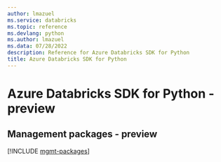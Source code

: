 ```yaml
---
author: lmazuel
ms.service: databricks
ms.topic: reference
ms.devlang: python
ms.author: lmazuel
ms.data: 07/28/2022
description: Reference for Azure Databricks SDK for Python
title: Azure Databricks SDK for Python
---
```

# Azure Databricks SDK for Python - preview

## Management packages - preview
[!INCLUDE [mgmt-packages](databricks-mgmt-index.md)]